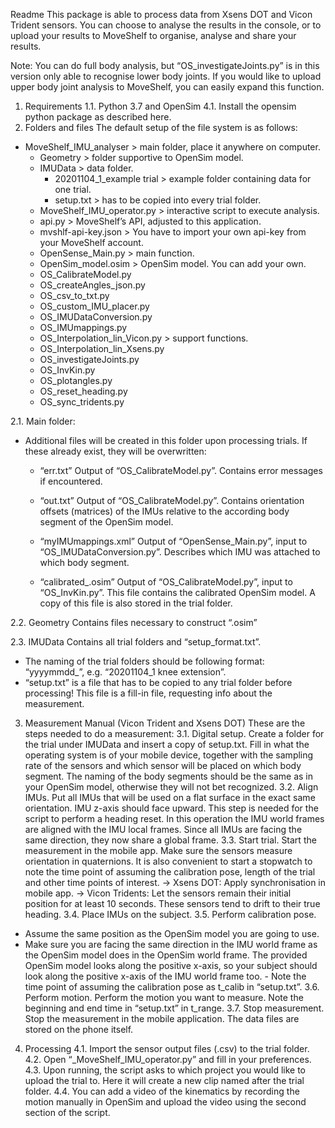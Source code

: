 Readme
This package is able to process data from Xsens DOT and Vicon Trident sensors. You can choose to analyse the results in the console, or to upload your results to MoveShelf to organise, analyse and share your results. 

Note:
You can do full body analysis, but “OS_investigateJoints.py” is in this version only able to recognise lower body joints. If you would like to upload upper body joint analysis to MoveShelf, you can easily expand this function.

1.	Requirements
1.1.	Python 3.7 and OpenSim 4.1. Install the opensim python package as described here. 
2.	Folders and files
The default setup of the file system is as follows:

- MoveShelf_IMU_analyser	> main folder, place it anywhere on computer.
	- Geometry				                > folder supportive to OpenSim model.
	- IMUData				                > data folder.
		- 20201104_1_example trial	    > example folder containing data for one trial.
		- setup.txt			              > has to be copied into every trial folder. 
	- MoveShelf_IMU_operator.py	    > interactive script to execute analysis.
	- api.py				                  > MoveShelf’s API, adjusted to this application.
	- mvshlf-api-key.json	              > You have to import your own api-key from your MoveShelf account.
	- OpenSense_Main.py			        > main function.		
	- OpenSim_model.osim		          > OpenSim model. You can add your own.
	- OS_CalibrateModel.py 
	- OS_createAngles_json.py
	- OS_csv_to_txt.py
	- OS_custom_IMU_placer.py
	- OS_IMUDataConversion.py
	- OS_IMUmappings.py
	- OS_Interpolation_lin_Vicon.py	  > support functions.
	- OS_Interpolation_lin_Xsens.py
	- OS_investigateJoints.py
	- OS_InvKin.py
	- OS_plotangles.py
	- OS_reset_heading.py
	- OS_sync_tridents.py

2.1.	Main folder:
- Additional files will be created in this folder upon processing trials. If these already exist, they will be overwritten:
	- “err.txt” 
  Output of “OS_CalibrateModel.py”. Contains error messages if encountered.

  - “out.txt”
  Output of “OS_CalibrateModel.py”. Contains orientation offsets (matrices) of the IMUs relative to the according body segment of the OpenSim model.

  - “myIMUmappings.xml”
  Output of “OpenSense_Main.py”, input to “OS_IMUDataConversion.py”. Describes which IMU was attached to which body segment.

  - “calibrated_<OpenSim model>.osim”
  Output of “OS_CalibrateModel.py”, input to “OS_InvKin.py”. This file contains the calibrated OpenSim model. A copy of this file is also stored in the trial folder.
	
2.2.	Geometry
Contains files necessary to construct “<OpenSim model>.osim”

2.3.	IMUData
Contains all trial folders and “setup_format.txt”. 
- The naming of the trial folders should be following format: “yyyymmdd_<trial number><optional description>”, e.g. “20201104_1 knee extension”.
- “setup.txt” is a file that has to be copied to any trial folder before processing! This file is a fill-in file, requesting info about the measurement.


3.	Measurement Manual (Vicon Trident and Xsens DOT)
These are the steps needed to do a measurement:
3.1.	Digital setup.
Create a folder for the trial under IMUData and insert a copy of setup.txt. Fill in what the operating system is of your mobile device, together with the sampling rate of the sensors and which sensor will be placed on which body segment. The naming of the body segments should be the same as in your OpenSim model, otherwise they will not bet recognized.
3.2.	Align IMUs.
Put all IMUs that will be used on a flat surface in the exact same orientation. IMU z-axis should face upward. This step is needed for the script to perform a heading reset. In this operation the IMU world frames are aligned with the IMU local frames. Since all IMUs are facing the same direction, they now share a global frame.
3.3.	Start trial.
Start the measurement in the mobile app. Make sure the sensors measure orientation in quaternions. It is also convenient to start a stopwatch to note the time point of assuming the calibration pose, length of the trial and other time points of interest. 
-> Xsens DOT: Apply synchronisation in mobile app.
-> Vicon Tridents: Let the sensors remain their initial position for at least 10 seconds. These sensors tend to drift to their true heading.
3.4.	Place IMUs on the subject.
3.5.	Perform calibration pose.
- Assume the same position as the OpenSim model you are going to use.
- Make sure you are facing the same direction in the IMU world frame as the OpenSim model does in the OpenSim world frame. 
The provided OpenSim model looks along the positive x-axis, so your subject should look along the positive x-axis of the IMU world frame too.
	  -  Note the time point of assuming the calibration pose as t_calib in “setup.txt”.
3.6.	Perform motion.
Perform the motion you want to measure. Note the beginning and end time in “setup.txt” in t_range. 
3.7.	Stop measurement.
Stop the measurement in the mobile application. The data files are stored on the phone itself.

4.	Processing
4.1.	Import the sensor output files (.csv) to the trial folder.
4.2.	Open “_MoveShelf_IMU_operator.py” and fill in your preferences.
4.3.	Upon running, the script asks to which project you would like to upload the trial to. Here it will create a new clip named after the trial folder.
4.4.	You can add a video of the kinematics by recording the motion manually in OpenSim and upload the video using the second section of the script. 

